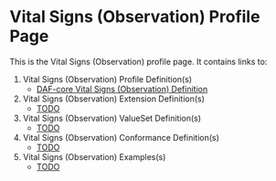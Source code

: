 # Vital Signs (Observation) Profile Page

This is the Vital Signs (Observation) profile page.  It contains links to:

1. Vital Signs (Observation) Profile Definition(s)
   * [DAF-core Vital Signs (Observation) Definition](daf-core-observation-vitals.html)
2. Vital Signs (Observation) Extension Definition(s)
    * [TODO]()
3. Vital Signs (Observation) ValueSet Definition(s)
    * [TODO]()
4. Vital Signs (Observation) Conformance Definition(s)
    * [TODO]()
5. Vital Signs (Observation) Examples(s)
    * [TODO]()
